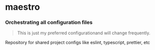 # maestro
### Orchestrating all configuration files
> This is just my preferred configurationand will change frequently.

Repository for shared project configs like eslint, typescript, prettier, etc
